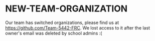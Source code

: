 # NEW-TEAM-ORGANIZATION
Our team has switched organizations, please find us at https://github.com/Team-5442-FRC. We lost access to it after the last owner's email was deleted by school admins :( 
